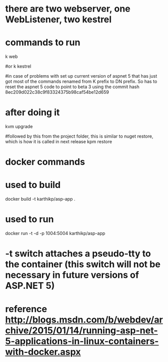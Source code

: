 
# there are two webserver, one WebListener, two kestrel
# commands to run
k web 

#or
k kestrel

#in case of problems with set up
current version of aspnet 5 that has just got most of the commands renamed from K prefix to DN prefix.
So has to reset the aspnet 5 code to point to beta 3 using the commit hash 8ec209d022c38c9f83324375b98caf54be12d659

# after doing it
kvm upgrade 

#followed by this from the project folder, this is similar to nuget restore, which is how it is called in next release
kpm restore



# docker commands 
# used to build
docker build -t karthikp/asp-app .

# used to run
docker run -t -d -p 1004:5004 karthikp/asp-app

# -t switch attaches a pseudo-tty to the container (this switch will not be necessary in future versions of ASP.NET 5) 
# reference http://blogs.msdn.com/b/webdev/archive/2015/01/14/running-asp-net-5-applications-in-linux-containers-with-docker.aspx